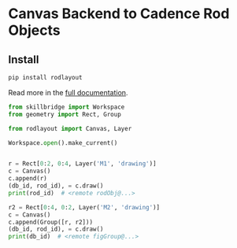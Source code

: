 Canvas Backend to Cadence Rod Objects
=====================================

Install
-------

```bash
pip install rodlayout
```

Read more in the [full documentation](https://unihd-cag.github.io/rodlayout/).


```python
from skillbridge import Workspace
from geometry import Rect, Group

from rodlayout import Canvas, Layer

Workspace.open().make_current()


r = Rect[0:2, 0:4, Layer('M1', 'drawing')]
c = Canvas()
c.append(r)
(db_id, rod_id), = c.draw()
print(rod_id)  # <remote rodObj@...>

r2 = Rect[0:4, 0:2, Layer('M2', 'drawing')]
c = Canvas()
c.append(Group([r, r2]))
(db_id, rod_id), = c.draw()
print(db_id)  # <remote figGroup@...>


```
